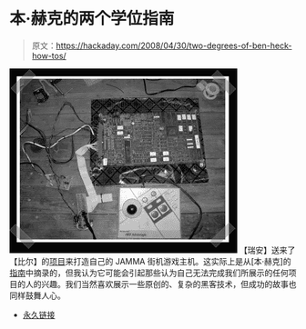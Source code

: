 # 本·赫克的两个学位指南

> 原文：<https://hackaday.com/2008/04/30/two-degrees-of-ben-heck-how-tos/>

![](img/15a1fa483082f87158c55b2381a3b3e5.png)
【瑞安】送来了【比尔】的[项目](http://www.billkuker.com/wiki/index.php/Jamma_to_Console_Conversion)来打造自己的 JAMMA 街机游戏主机。这实际上是从[本·赫克]的[指南](http://www.engadget.com/2006/11/28/how-to-consolize-an-arcade-game/)中摘录的，但我认为它可能会引起那些认为自己无法完成我们所展示的任何项目的人的兴趣。我们当然喜欢展示一些原创的、复杂的黑客技术，但成功的故事也同样鼓舞人心。

*   [永久链接](http://www.billkuker.com/wiki/index.php/Jamma_to_Console_Conversion)